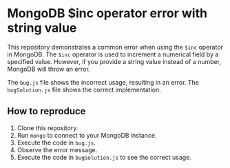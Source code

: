 # MongoDB $inc operator error with string value
This repository demonstrates a common error when using the `$inc` operator in MongoDB. The `$inc` operator is used to increment a numerical field by a specified value.  However, if you provide a string value instead of a number, MongoDB will throw an error.

The `bug.js` file shows the incorrect usage, resulting in an error. The `bugSolution.js` file shows the correct implementation.

## How to reproduce
1. Clone this repository.
2. Run `mongo` to connect to your MongoDB instance.
3. Execute the code in `bug.js`.
4. Observe the error message.
5. Execute the code in `bugSolution.js` to see the correct usage.
